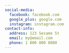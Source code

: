 ```yaml
---
social-media:
  facebook: facebook.com
  google_plus: google.com
  instagram: instagram.com
contact-info:
  address: 123 Sesame St
  email: my@email.com
  phone: 1 800 800 8080
---
```


